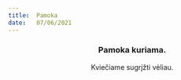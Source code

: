 ```yaml
---
title:  Pamoka
date:   07/06/2021
---
```


### <center>Pamoka kuriama.</center>
<center>Kviečiame sugrįžti vėliau.</center>